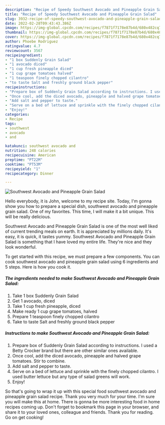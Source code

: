 ```yaml
---
description: "Recipe of Speedy Southwest Avocado and Pineapple Grain Salad"
title: "Recipe of Speedy Southwest Avocado and Pineapple Grain Salad"
slug: 3932-recipe-of-speedy-southwest-avocado-and-pineapple-grain-salad
date: 2022-02-28T09:43:43.386Z
image: https://img-global.cpcdn.com/recipes/f7871f7178e87b4d/680x482cq70/southwest-avocado-and-pineapple-grain-salad-recipe-main-photo.jpg
thumbnail: https://img-global.cpcdn.com/recipes/f7871f7178e87b4d/680x482cq70/southwest-avocado-and-pineapple-grain-salad-recipe-main-photo.jpg
cover: https://img-global.cpcdn.com/recipes/f7871f7178e87b4d/680x482cq70/southwest-avocado-and-pineapple-grain-salad-recipe-main-photo.jpg
author: Phoebe Rodriguez
ratingvalue: 4.7
reviewcount: 3567
recipeingredient:
- "1 box Suddenly Grain Salad"
- "1 avocado diced"
- "1 cup fresh pineapple diced"
- "1 cup grape tomatoes halved"
- "1 teaspoon finely chopped cilantro"
- "to taste Salt and freshly ground black pepper"
recipeinstructions:
- "Prepare box of Suddenly Grain Salad according to instructions. I used a Betty Crocker brand but there are other similar ones available."
- "Once cool, add the diced avocado, pineapple and halved grape tomatoes. Stir to combine."
- "Add salt and pepper to taste."
- "Serve on a bed of lettuce and sprinkle with the finely chopped cilantro. I used butter lettuce but any type of salad greens will work."
- "Enjoy!"
categories:
- Recipe
tags:
- southwest
- avocado
- and

katakunci: southwest avocado and 
nutrition: 248 calories
recipecuisine: American
preptime: "PT22M"
cooktime: "PT53M"
recipeyield: "1"
recipecategory: Dinner

---
```



![Southwest Avocado and Pineapple Grain Salad](https://img-global.cpcdn.com/recipes/f7871f7178e87b4d/680x482cq70/southwest-avocado-and-pineapple-grain-salad-recipe-main-photo.jpg)

Hello everybody, it is John, welcome to my recipe site. Today, I'm gonna show you how to prepare a special dish, southwest avocado and pineapple grain salad. One of my favorites. This time, I will make it a bit unique. This will be really delicious.

Southwest Avocado and Pineapple Grain Salad is one of the most well liked of current trending meals on earth. It is appreciated by millions daily. It's easy, it is quick, it tastes yummy. Southwest Avocado and Pineapple Grain Salad is something that I have loved my entire life. They're nice and they look wonderful.




To get started with this recipe, we must prepare a few components. You can cook southwest avocado and pineapple grain salad using 6 ingredients and 5 steps. Here is how you cook it.

<!--inarticleads1-->

##### The ingredients needed to make Southwest Avocado and Pineapple Grain Salad:

1. Take 1 box Suddenly Grain Salad
1. Get 1 avocado, diced
1. Take 1 cup fresh pineapple, diced
1. Make ready 1 cup grape tomatoes, halved
1. Prepare 1 teaspoon finely chopped cilantro
1. Take to taste Salt and freshly ground black pepper




<!--inarticleads2-->

##### Instructions to make Southwest Avocado and Pineapple Grain Salad:

1. Prepare box of Suddenly Grain Salad according to instructions. I used a Betty Crocker brand but there are other similar ones available.
1. Once cool, add the diced avocado, pineapple and halved grape tomatoes. Stir to combine.
1. Add salt and pepper to taste.
1. Serve on a bed of lettuce and sprinkle with the finely chopped cilantro. I used butter lettuce but any type of salad greens will work.
1. Enjoy!




So that's going to wrap it up with this special food southwest avocado and pineapple grain salad recipe. Thank you very much for your time. I'm sure you will make this at home. There is gonna be more interesting food in home recipes coming up. Don't forget to bookmark this page in your browser, and share it to your loved ones, colleague and friends. Thank you for reading. Go on get cooking!
